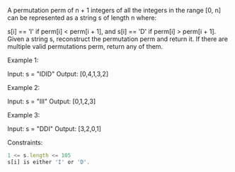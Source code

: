 A permutation perm of n + 1 integers of all the integers in the range [0, n] can be represented as a string s of length n where:

s[i] == 'I' if perm[i] < perm[i + 1], and
s[i] == 'D' if perm[i] > perm[i + 1].
Given a string s, reconstruct the permutation perm and return it. If there are multiple valid permutations perm, return any of them.

 

Example 1:

Input: s = "IDID"
Output: [0,4,1,3,2]


Example 2:

Input: s = "III"
Output: [0,1,2,3]


Example 3:

Input: s = "DDI"
Output: [3,2,0,1]
 

Constraints:
```js
1 <= s.length <= 105
s[i] is either 'I' or 'D'.
